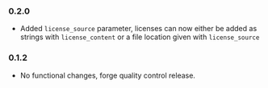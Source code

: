 ### 0.2.0

* Added `license_source` parameter, licenses can now either be added as strings with `license_content` or a file location given with `license_source`

### 0.1.2

* No functional changes, forge quality control release.

